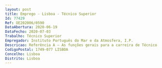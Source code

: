 ```yaml
--- 
layout: post
title: Emprego - Lisboa - Técnico Superior
Id: 77429
Ref: OE202006/0590
DataAbertura: 2020-06-19
DataFecho: 2020-07-03
Trabalho: Técnico Superior
Empregador: Instituto Português do Mar e da Atmosfera, I.P.
Descricao: Referência A – As funções gerais para a carreira de Técnico Superior, tal como definidas na LTFP, aprovada em anexo à Lei n.º 35 2014, de 20 de junho, e de acordo com o estabelecido na alínea a) do n.º 1 do artigo 88.º da referida lei, integradas nas competências da Divisão de Modelação e Gestão de Recursos da Pesca do IPMA, I.P. conforme estabelecido no n.º 4 do artigo 4.º do Regulamento Interno do Instituto Português do Mar e da Atmosfera, I.P. (Despacho n.º 5429 2018, publicado no Diário da República, 2.ª série — N.º 105 — 1 de junho de 2018).
CodigoPostal: 1749-077 LISBOA
Concelho: Lisboa
Distrito: Lisboa
--- 
```

